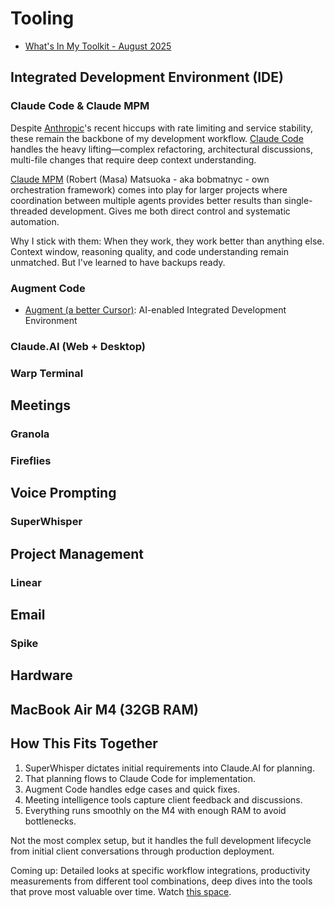 # Tooling

- [What's In My Toolkit - August 2025](https://hyperdev.matsuoka.com/p/whats-in-my-toolkit-august-2025)

## Integrated Development Environment (IDE)

### Claude Code & Claude MPM

Despite [Anthropic](https://anthropic.com/)'s recent hiccups with rate limiting and service stability, these remain the backbone of my development workflow. [Claude Code](https://claude.ai/code) handles the heavy lifting—complex refactoring, architectural discussions, multi-file changes that require deep context understanding.

[Claude MPM](https://github.com/bobmatnyc/claude-mpm) (Robert (Masa) Matsuoka - aka bobmatnyc - own orchestration framework) comes into play for larger projects where coordination between multiple agents provides better results than single-threaded development. Gives me both direct control and systematic automation.

Why I stick with them: When they work, they work better than anything else. Context window, reasoning quality, and code understanding remain unmatched. But I've learned to have backups ready.

### Augment Code

- [Augment (a better Cursor)](https://augmentcode.com): AI-enabled Integrated Development Environment

### Claude.AI (Web + Desktop)

### Warp Terminal


## Meetings

### Granola


### Fireflies

## Voice Prompting

### SuperWhisper

## Project Management

### Linear

## Email

### Spike

## Hardware

## MacBook Air M4 (32GB RAM)

## How This Fits Together

1) SuperWhisper dictates initial requirements into Claude.AI for planning. 
2) That planning flows to Claude Code for implementation.
3) Augment Code handles edge cases and quick fixes.
4) Meeting intelligence tools capture client feedback and discussions.
5) Everything runs smoothly on the M4 with enough RAM to avoid bottlenecks.

Not the most complex setup, but it handles the full development lifecycle from initial client conversations through production deployment.

Coming up: Detailed looks at specific workflow integrations, productivity measurements from different tool combinations, deep dives into the tools that prove most valuable over time. Watch [this space](https://substack.com/@bobmatnyc/posts).
